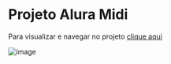 # Projeto Alura Midi

Para visualizar e navegar no projeto <a href="https://mayaraplaza.github.io/Estudos-FrontEnd-Alura/Projeto-AluraMidi-Alura/"> clique aqui </a>

![image](https://user-images.githubusercontent.com/74818185/232802069-7e281788-dcb5-41bf-a654-a289e1bb71d7.png)

